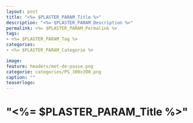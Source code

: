 ```yaml
---
layout: post
title: "<%= $PLASTER_PARAM_Title %>"
description: "<%= $PLASTER_PARAM_Description %>"
permalink: <%= $PLASTER_PARAM_Permalink %>
tags:
- <%= $PLASTER_PARAM_Tag %>
categories:
- <%= $PLASTER_PARAM_Categorie %>

image:
feature: headers/mot-de-passe.png
categorie: categories/PS_300x300.png
caption: ""
teaserlogo:
---
```


# "<%= $PLASTER_PARAM_Title %>"